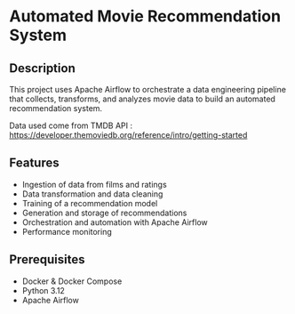 # Automated Movie Recommendation System

## Description
This project uses Apache Airflow to orchestrate a data engineering pipeline that collects, transforms, and analyzes 
movie data to build an automated recommendation system.

Data used come from TMDB API : https://developer.themoviedb.org/reference/intro/getting-started

## Features
- Ingestion of data from films and ratings
- Data transformation and data cleaning
- Training of a recommendation model
- Generation and storage of recommendations
- Orchestration and automation with Apache Airflow
- Performance monitoring

## Prerequisites
- Docker & Docker Compose
- Python 3.12
- Apache Airflow